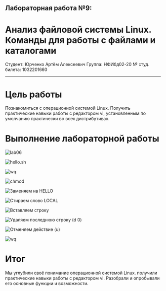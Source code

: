 
## Лабораторная работа №9:
# Анализ файловой системы Linux. Команды для работы с файлами и каталогами


Студент: Юрченко Артём Алексеевич
Группа: НФИбд02-20
№ студ. билета: 1032201660

---

# Цель работы

Познакомиться с операционной системой Linux. Получить практические навыки работы с редактором vi, установленным по умолчанию практически во всех дистрибутивах.

# Выполнение лабораторной работы

  ![lab06](https://sun9-32.userapi.com/impg/IeDRzaqHzaqLm5SlyPrXHeCR01e83D8ImJ0Gbw/Xe8WcKv0w_s.jpg?size=428x252&quality=96&sign=e5c53d8558d1a0c63265b2fdb2a7b210&type=album)

  ![hello.sh](https://sun9-51.userapi.com/impg/OKF-VU4svwjv1NhLISnfeFxgG391jIGV5bySsg/BhRpx-uUY0M.jpg?size=232x193&quality=96&sign=41889e2abc091b0a48a48f195a4cbbb7&type=album)

  ![wq](https://sun9-20.userapi.com/impg/mybaQamAoXbDfTEMSfdR1siPSzOyslGmCzUyuQ/TN5oSl5GCPs.jpg?size=297x508&quality=96&sign=6465608166a7a090723fbf57ffd1d626&type=album)

  ![chmod](https://sun9-74.userapi.com/impg/W7LOpFiRUDHar_CwXnSHeGh3K9Yc86QS3wkmyw/cektxvyHKeY.jpg?size=551x158&quality=96&sign=2f77b21e00c4b0631b11075c2483220a&type=album)

  ![Заменяем на HELLO](https://sun9-14.userapi.com/impg/5hQafn5nmDgvLfF4U3QRwLvxFvsDBRP3PjrZqw/E-7ouvWbwCU.jpg?size=278x182&quality=96&sign=22422cb3e141494ff569ac42f3dc7637&type=albumv)

  ![Cтираем слово LOCAL](https://sun9-14.userapi.com/impg/5hQafn5nmDgvLfF4U3QRwLvxFvsDBRP3PjrZqw/E-7ouvWbwCU.jpg?size=278x182&quality=96&sign=22422cb3e141494ff569ac42f3dc7637&type=albumhttps://sun9-14.userapi.com/impg/5hQafn5nmDgvLfF4U3QRwLvxFvsDBRP3PjrZqw/E-7ouvWbwCU.jpg?size=278x182&quality=96&sign=22422cb3e141494ff569ac42f3dc7637&type=album)

  ![Вставляем строку](https://sun9-14.userapi.com/impg/5hQafn5nmDgvLfF4U3QRwLvxFvsDBRP3PjrZqw/E-7ouvWbwCU.jpg?size=278x182&quality=96&sign=22422cb3e141494ff569ac42f3dc7637&type=album)

  ![Удаляем последнюю строку (d 0)](https://sun9-14.userapi.com/impg/5hQafn5nmDgvLfF4U3QRwLvxFvsDBRP3PjrZqw/E-7ouvWbwCU.jpg?size=278x182&quality=96&sign=22422cb3e141494ff569ac42f3dc7637&type=album)

  ![Отменяем действие (u)](https://sun9-14.userapi.com/impg/5hQafn5nmDgvLfF4U3QRwLvxFvsDBRP3PjrZqw/E-7ouvWbwCU.jpg?size=278x182&quality=96&sign=22422cb3e141494ff569ac42f3dc7637&type=album)

  ![wq](https://sun9-20.userapi.com/impg/mybaQamAoXbDfTEMSfdR1siPSzOyslGmCzUyuQ/TN5oSl5GCPs.jpg?size=297x508&quality=96&sign=6465608166a7a090723fbf57ffd1d626&type=album)


# Итог

Мы углубили своё понимание операционной системой Linux. получили практические навыки работы с редактором vi. Разобрали и опробывали его основные функции и возможности.